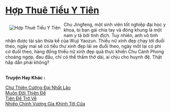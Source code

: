 <a href="https://truyenwiki.net/hop-thue-tieu-y-tien.36130/" title="Hợp Thuê Tiểu Y Tiên"><h1>Hợp Thuê Tiểu Y Tiên</h1></a><div style="display:table"><img align="right" style="float: left; padding: 10px;" src="https://truyenwiki.net/a/img/str/src/36130.jpg" alt="Hợp Thuê Tiểu Y Tiên">Chu Jingfeng, một sinh viên tốt nghiệp đại học y khoa, bị bạn gái chia tay và đóng khung là một nam y tá bởi tình địch. Tuy nhiên, anh vô tình nhận được tài sản thừa kế của Wuji Yaozun. Thiếu nữ xinh đẹp chạy tới đuổi theo, ngày mai sẽ có tiểu thư xinh đẹp lái xe đuổi theo, ngày mốt lại có phi cơ đuổi theo, hàng đống thiếu nữ xinh đẹp quả thực khiến Chu Cảnh Phong choáng ngợp, đau đầu, chỉ có thể thầm thở dài, ai chịu cho huynh đệ. Thật hấp dẫn phải không?</div><p><br><b>Truyện Hay Khác :</b></p><a href="https://truyenwiki.net/chu-thien-cuong-dai-nhat-lao.35685/" alt="Chư Thiên Cường Đại Nhất Lão">Chư Thiên Cường Đại Nhất Lão</a><br/><a href="https://sangtacviet.wordpress.com/2020/10/22/muon-doi-thien-de/" alt="Muôn Đời Thiên Đế">Muôn Đời Thiên Đế</a><br/><a href="https://sangtacviet.wordpress.com/2020/10/22/tien-de-tro-ve/" alt="Tiên Đế Trở Về">Tiên Đế Trở Về</a><br/><a href="https://sangtacviet.wordpress.com/2020/10/22/nhiep-chinh-vuong-gia-khinh-toi-cua/" alt="Nhiếp Chính Vương Gia Khinh Tới Cửa">Nhiếp Chính Vương Gia Khinh Tới Cửa</a><br/>